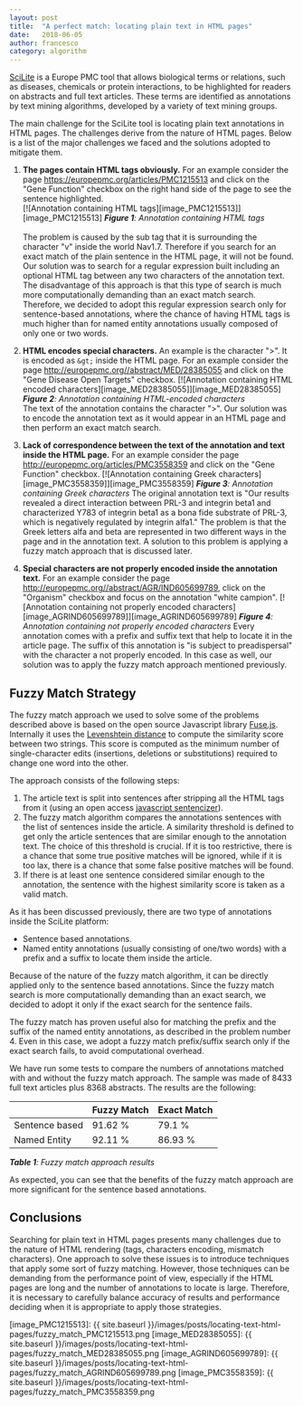 ```yaml
---
layout: post
title:  "A perfect match: locating plain text in HTML pages"
date:   2018-06-05
author: francesco
category: algorithm
---
```


[SciLite][1] is a Europe PMC tool that allows biological terms or relations, such as diseases, chemicals or protein interactions, to be highlighted for readers on abstracts and full text articles. These terms are identified as annotations by text mining algorithms, developed by a variety of text mining groups.

The main challenge for the SciLite tool is locating plain text annotations in HTML pages. The challenges derive from the nature of HTML pages. Below is a list of the major challenges we faced and the solutions adopted to mitigate them.

 1. **The pages contain HTML tags obviously.** For an example consider the page https://europepmc.org/articles/PMC1215513 and click on the "Gene Function" checkbox on the right hand side of the page to see the sentence highlighted. <br/>
 [![Annotation containing HTML tags][image_PMC1215513]][image_PMC1215513]
***Figure 1**: Annotation containing HTML tags*<br/>  
The problem is caused by the sub tag that it is surrounding the character "v" inside the world Nav1.7. Therefore if you search for an exact match of the plain sentence in the HTML page, it will not be found. Our solution was to search for a regular expression built including an optional HTML tag between any two characters of the annotation text. The disadvantage of this approach is that this type of search is much more computationally demanding than an exact match search. Therefore, we decided to adopt this regular expression search only for sentence-based annotations, where the chance of having HTML tags is much higher than for named entity annotations usually composed of only one or two words.
 
 2. **HTML encodes special characters.** An example is the character ">". It is encoded as `&gt;` inside the HTML page. For an example consider the page http://europepmc.org//abstract/MED/28385055 and click on the "Gene Disease Open Targets" checkbox. 
 [![Annotation containing HTML encoded characters][image_MED28385055]][image_MED28385055]
***Figure 2**: Annotation containing HTML-encoded characters*   
The text of the annotation contains the character ">". Our solution was to encode the annotation text as it would appear in an HTML page and then perform an exact match search.
 
 3. **Lack of correspondence between the text of the annotation and text inside the HTML page.** For an example consider the page http://europepmc.org/articles/PMC3558359 and click on the "Gene Function" checkbox.
 [![Annotation containing Greek characters][image_PMC3558359]][image_PMC3558359]
***Figure 3**: Annotation containing Greek characters* 
The original annotation text is "Our results revealed a direct interaction between PRL-3 and integrin beta1 and characterized Y783 of integrin beta1 as a bona fide substrate of PRL-3, which is negatively regulated by integrin alfa1." The problem is that the Greek letters alfa and beta are represented in two different ways in the page and in the annotation text. A solution to this problem is applying a fuzzy match approach that is discussed later.

 4. **Special characters are not properly encoded inside the annotation text.** For an example consider the page http://europepmc.org//abstract/AGR/IND605699789, click on the "Organism" checkbox and focus on the annotation "white campion".
 [![Annotation containing not properly encoded characters][image_AGRIND605699789]][image_AGRIND605699789]
***Figure 4**: Annotation containing not properly encoded characters* 
Every annotation comes with a prefix and suffix text that help to locate it in the article page. The suffix of this annotation is "is subject to preadispersal" with the character a not properly encoded. In this case as well, our solution was to apply the fuzzy match approach mentioned previously.
 
## Fuzzy Match Strategy ##
 
 The fuzzy match approach we used to solve some of the problems described above is based on the open source Javascript library [Fuse.js][2]. Internally it uses the [Levenshtein distance][3] to compute the similarity score between two strings. This score is computed as the minimum number of single-character edits (insertions, deletions or substitutions) required to change one word into the other.

 The approach consists of the following steps:
 
 1. The article text is split into sentences after stripping all the HTML tags from it (using an open access [javascript sentencizer][4]).
 2. The fuzzy match algorithm compares the annotations sentences with the list of sentences inside the article. A similarity threshold is defined to get only the article sentences that are similar enough to the annotation text. The choice of this threshold is crucial. If it is too restrictive, there is a chance that some true positive matches will be ignored, while if it is too lax, there is a chance that some false positive matches will be found.
 3. If there is at least one sentence considered similar enough to the annotation, the sentence with the highest similarity score is taken as a valid match.
 
 As it has been discussed previously, there are  two type of annotations inside the SciLite platform:
 
 * Sentence based annotations.
 * Named entity annotations (usually consisting of one/two words) with a prefix and a suffix to locate them inside the article.
  
Because of the nature of the fuzzy match algorithm, it can be directly applied only to the sentence based annotations. Since the fuzzy match search is more computationally demanding than an exact search, we decided to adopt it only if the exact search for the sentence fails.
 
The fuzzy match has proven useful also for matching the prefix and the suffix of the named entity annotations, as described in the problem number 4. Even in this case, we adopt a fuzzy match prefix/suffix search only if the exact search fails, to avoid computational overhead.

We have run some tests to compare the numbers of annotations matched with and without the fuzzy match approach. The sample was made of 8433 full text articles plus 8368 abstracts. The results are the following:

<table>
<thead>
<tr>
<th></th>
<th>Fuzzy Match</th>
<th>Exact Match</th>
</tr>
</thead>
<tbody>
<tr>
<td>Sentence based</td>
<td>91.62 %</td>
<td>79.1 %</td>
</tr>
<tr>
<td>Named Entity</td>
<td>92.11 %</td>
<td>86.93 %</td>
</tr>
</tbody>
</table>

***Table 1**: Fuzzy match approach results* 

As expected, you can see that the benefits of the fuzzy match approach are more significant for the sentence based annotations.

## Conclusions ##

Searching for plain text in HTML pages presents many challenges due to the nature of HTML rendering (tags, characters encoding, mismatch characters). One approach to solve these issues is to introduce techniques that apply some sort of fuzzy matching. However, those techniques can be demanding from the performance point of view, especially if the HTML pages are long and the number of annotations to locate is large. Therefore, it is necessary to carefully balance accuracy of results and performance deciding when it is  appropriate to apply those strategies.


  [1]: https://europepmc.org/Annotations
  [2]: http://fusejs.io/
  [3]: https://en.wikipedia.org/wiki/Levenshtein_distance
  [4]: https://github.com/Tessmore/sbd
  [image_PMC1215513]: {{ site.baseurl }}/images/posts/locating-text-html-pages/fuzzy_match_PMC1215513.png
  [image_MED28385055]: {{ site.baseurl }}/images/posts/locating-text-html-pages/fuzzy_match_MED28385055.png
  [image_AGRIND605699789]: {{ site.baseurl }}/images/posts/locating-text-html-pages/fuzzy_match_AGRIND605699789.png
  [image_PMC3558359]: {{ site.baseurl }}/images/posts/locating-text-html-pages/fuzzy_match_PMC3558359.png
